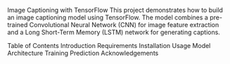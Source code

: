 Image Captioning with TensorFlow
This project demonstrates how to build an image captioning model using TensorFlow. The model combines a pre-trained Convolutional Neural Network (CNN) for image feature extraction and a Long Short-Term Memory (LSTM) network for generating captions.

Table of Contents
Introduction
Requirements
Installation
Usage
Model Architecture
Training
Prediction
Acknowledgements
